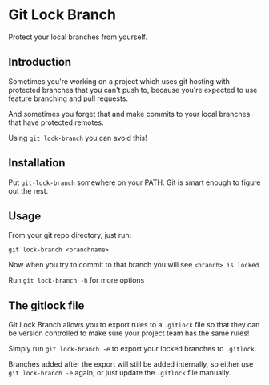 Git Lock Branch
==================

Protect your local branches from yourself.

Introduction
------------

Sometimes you're working on a project which uses git hosting with protected
branches that you can't push to, because you're expected to use feature
branching and pull requests.

And sometimes you forget that and make commits to your local branches that have
protected remotes.

Using `git lock-branch` you can avoid this!


Installation
------------

Put `git-lock-branch` somewhere on your PATH. Git is smart enough to figure
out the rest.


Usage
-----

From your git repo directory, just run:

```
git lock-branch <branchname>
```

Now when you try to commit to that branch you will see `<branch> is locked`

Run `git lock-branch -h` for more options


The gitlock file
----------------

Git Lock Branch allows you to export rules to a `.gitlock` file so that they
can be version controlled to make sure your project team has the same rules!

Simply run `git lock-branch -e` to export your locked branches to `.gitlock`.

Branches added after the export will still be added internally, so either use
`git lock-branch -e` again, or just update the `.gitlock` file manually.
